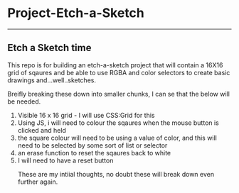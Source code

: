 # Project-Etch-a-Sketch

<hr>

<h2> Etch a Sketch time </h2>

This repo is for building an etch-a-sketch project that will contain a 16X16 grid of sqaures and be able to use RGBA and color selectors to create basic drawings and...well..sketches. 

Breifly breaking these down into smaller chunks, I can se that the below will be needed. 

<ol>
  <li>Visible 16 x 16 grid - I will use CSS:Grid for this </li> 
  <li>Using JS, i will need to colour the sqaures when the mouse button is clicked and held </li> 
  <li> the square colour will need to be using a value of color, and this will need to be selected by some sort of list or selector </li> 
  <li> an erase function to reset the sqaures back to white </li> 
  <li> I will need to have a reset button</li> 
  
  These are my intiial thoughts, no doubt these will break down even further again. 
